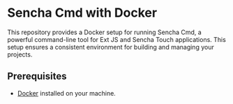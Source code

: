 # Sencha Cmd with Docker

This repository provides a Docker setup for running Sencha Cmd, a powerful command-line tool for Ext JS and Sencha Touch applications. This setup ensures a consistent environment for building and managing your projects.

## Prerequisites

- [Docker](https://www.docker.com/get-started) installed on your machine.

